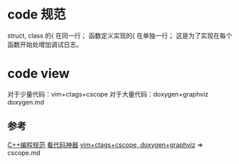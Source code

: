 # code 规范
struct, class 的{ 在同一行；
函数定义实现的{ 在单独一行；
这是为了实现在每个函数开始处增加调试日志。

# code view
对于少量代码：vim+ctags+cscope
对于大量代码：doxygen+graphviz
doxygen.md


## 参考
[C++编程规范](https://www.cnblogs.com/linuxAndMcu/p/11303688.html#_label2_9)
[看代码神器](https://blog.csdn.net/Touatou/article/details/79680781)
[vim+ctags+cscope, doxygen+graphviz](https://www.jianshu.com/p/09e74b05fd5d) => cscope.md



